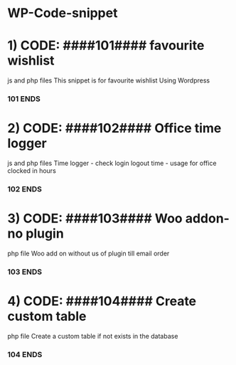 # WP-Code-snippet

# 1) CODE: ####101#### favourite wishlist 
js and php files
This snippet is for favourite wishlist Using Wordpress

### 101 ENDS ###

# 2) CODE: ####102#### Office time logger
js and php files
Time logger - check login logout time - usage for office clocked in hours
### 102 ENDS ###

# 3) CODE: ####103#### Woo addon-no plugin
php file
Woo add on without us of plugin till email order
### 103 ENDS ###

# 4) CODE: ####104#### Create custom table
php file
Create a custom table if not exists in the database
### 104 ENDS ###
